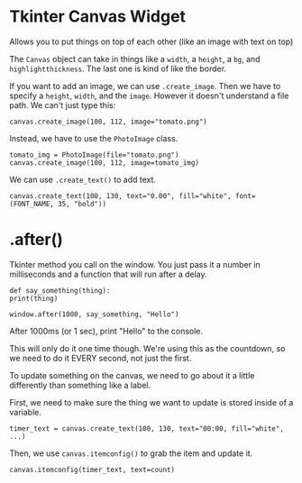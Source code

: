 # Tkinter Canvas Widget

Allows you to put things on top of each other (like an image with text on top)

The `Canvas` object can take in things like a `width`, a `height`, a `bg`, and `highlightthickness`. The last one is kind of like the border.

If you want to add an image, we can use `.create_image`. Then we have to specify a `height`, `width`, and the `image`. However it doesn't understand a file path. We can't just type this:

    canvas.create_image(100, 112, image="tomato.png")

Instead, we have to use the `PhotoImage` class.

    tomato_img = PhotoImage(file="tomato.png")
    canvas.create_image(100, 112, image=tomato_img)

We can use `.create_text()` to add text.

    canvas.create_text(100, 130, text="0.00", fill="white", font=(FONT_NAME, 35, "bold"))

# .after()

Tkinter method you call on the window. You just pass it a number in milliseconds and a function that will run after a delay.

    def say_something(thing):
    print(thing)

    window.after(1000, say_something, "Hello")

After 1000ms (or 1 sec), print "Hello" to the console.

This will only do it one time though. We're using this as the countdown, so we need to do it EVERY second, not just the first.

To update something on the canvas, we need to go about it a little differently than something like a label.

First, we need to make sure the thing we want to update is stored inside of a variable.

    timer_text = canvas.create_text(100, 130, text="00:00, fill="white", ...)

Then, we use `canvas.itemconfig()` to grab the item and update it.

    canvas.itemconfig(timer_text, text=count)
